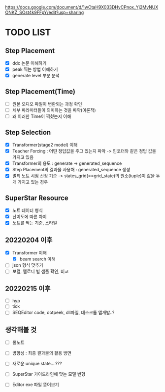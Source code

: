 https://docs.google.com/document/d/1wOtaH9X033DHvCPnox_Yj2MvNUXONKZ_SOst4k9FFpY/edit?usp=sharing

# TODO LIST

## Step Placement
- [x] ddc 논문 이해하기
- [x] peak 찍는 방법 이해하기
- [x] generate level 부분 분석

## Step Placement(Time)
- [ ] 원본 오디오 파일이 변환되는 과정 확인
- [ ] 세부 파라미터들이 의미하는 것을 파악(이론적)
- [ ] 왜 이러한 Time이 찍혔는지 이해

## Step Selection
- [x] Transformer(stage2 model) 이해
- [x] Teacher Forcing : 어떤 정답값을 주고 있는지 파악 -> 인코더와 같은 정답 값을 가지고 있음
- [x] Transformer의 용도 : generate -> generated_sequence
- [x] Step Placement의 결과물 사용처 : generated_sequence 생성
- [x] 멀티 노트 시점 선정 기준 -> states_grid(==grid_state)의 원소(tuple)이 값을 두개 가지고 있는 경우

## SuperStar Resource
- [x] 노트 데이터 형식
- [x] 난이도에 따른 차이
- [x] 노트를 찍는 기준, 스타일

## 20220204 이후 
- [x] Transformer 이해
    - [x] beam search 이해
- [ ] json 형식 맞추기
- [ ] 보컬, 멜로디 별 샘플 확인, 비교

## 20220215 이후
- [ ] hyp
- [ ] tick
- [ ] SEQEditor code, dotpeek, dll파일, 데스크톱 앱개발..?

## 생각해볼 것
- [ ] 롱노트
- [ ] 방향성 : 최종 결과물의 활용 방면
- [ ] 새로운 unique state....???
- [ ] SuperStar 가이드라인에 맞는 모델 변형
- [ ] Editor exe 파일 뜯어보기

